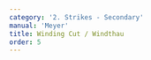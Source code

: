 ```yaml
---
category: '2. Strikes - Secondary'
manual: 'Meyer'
title: Winding Cut / Windthau
order: 5
---
```


<link rel="import" href="/bower_components/polymer/polymer.html">
<link rel="import" href="shared-styles.html">

<dom-module id="{{ page.url | split:'/' | last | remove: '.html' }}-element">
  <template>
    <style include="shared-styles">
      :host {
        display: block;

        padding: 10px;
      }
    </style>

    <div class="card">
      <h1>{{ page.title }}</h1>
      <blockquote><p>The Winding Cut is done in the following manner: if your opponent cuts at you from above, then cut from below with crossed hands from your left onto his sword, so that your pommel sticks out under your right arm. And as soon as it clashes, step with your left foot out from him well toward your left side, withdraw your pommel again in a loop back out toward your left side, so that in the impetus, your long edge connects with his head over his right arm behind his blade, or hits over his right arm (concerning which see the large figure on the right in Image H), and so that your sword flies out by your side; and quickly cut back opposite to it with the Cross; thus it is done.</p></blockquote>

      <img style="width:600px;" class="card-image" src="/manuals/meyer/images/strikes/windthau-illustration.jpg">

    </div>
  </template>

  <script>
    Polymer({
      is: '{{ page.url | split:'/' | last | remove: '.html' }}-element',
    });
  </script>
</dom-module>